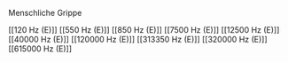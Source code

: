 Menschliche Grippe

[[120 Hz (E)]]
[[550 Hz (E)]]
[[850 Hz (E)]]
[[7500 Hz (E)]]
[[12500 Hz (E)]]
[[40000 Hz (E)]]
[[120000 Hz (E)]]
[[313350 Hz (E)]]
[[320000 Hz (E)]]
[[615000 Hz (E)]]